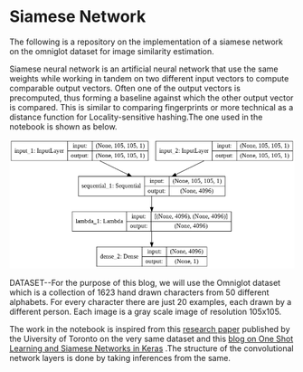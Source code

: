 # Siamese Network

The following is a repository on the implementation of a siamese network on the omniglot dataset for image similarity estimation.

Siamese neural network is an artificial neural network that use the same weights while working in tandem on two different input vectors to compute comparable output vectors. Often one of the output vectors is precomputed, thus forming a baseline against which the other output vector is compared. This is similar to comparing fingerprints or more technical as a distance function for Locality-sensitive hashing.The one used in the notebook is shown as below.

![model.png](model_plot.png)

DATASET--For the purpose of this blog, we will use the Omniglot dataset which is a collection of 1623 hand drawn characters from 50 different alphabets. For every character there are just 20 examples, each drawn by a different person. Each image is a gray scale image of resolution 105x105.


The work in the notebook is inspired from this [research paper](http://www.cs.utoronto.ca/~gkoch/files/msc-thesis.pdf) published by the Uiversity of Toronto on the very same dataset and this [blog on One Shot Learning and Siamese Networks in Keras](https://sorenbouma.github.io/blog/oneshot/) .The structure of the convolutional network layers is done by taking inferences from the same.